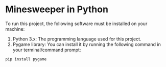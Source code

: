 # Minesweeper in Python

To run this project, the following software must be installed on your machine:
1. Python 3.x: The programming language used for this project.
2. Pygame library: You can install it by running the following command in your terminal/command prompt:
```
pip install pygame
```
